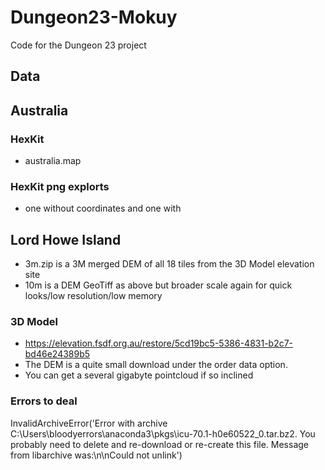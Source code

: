 # Dungeon23-Mokuy
Code for the Dungeon 23 project

## Data
## Australia
### HexKit
- australia.map
### HexKit png explorts
- one without coordinates and one with
## Lord Howe Island
- 3m.zip is a 3M merged DEM of all 18 tiles from the 3D Model elevation site
- 10m is a DEM GeoTiff as above but broader scale again for quick looks/low resolution/low memory

### 3D Model

- https://elevation.fsdf.org.au/restore/5cd19bc5-5386-4831-b2c7-bd46e24389b5
- The DEM is a quite small download under the order data option.
- You can get a several gigabyte pointcloud if so inclined

### Errors to deal
InvalidArchiveError('Error with archive C:\\Users\\bloodyerrors\\anaconda3\\pkgs\\icu-70.1-h0e60522_0.tar.bz2.  You probably need to delete and re-download or re-create this file.  Message from libarchive was:\n\nCould not unlink')
